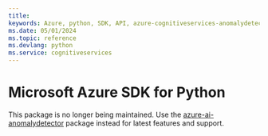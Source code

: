 ```yaml
---
title: 
keywords: Azure, python, SDK, API, azure-cognitiveservices-anomalydetector, cognitiveservices
ms.date: 05/01/2024
ms.topic: reference
ms.devlang: python
ms.service: cognitiveservices
---
```

# Microsoft Azure SDK for Python

This package is no longer being maintained. Use the [azure-ai-anomalydetector](https://pypi.org/project/azure-ai-anomalydetector/) package instead for latest features and support.

